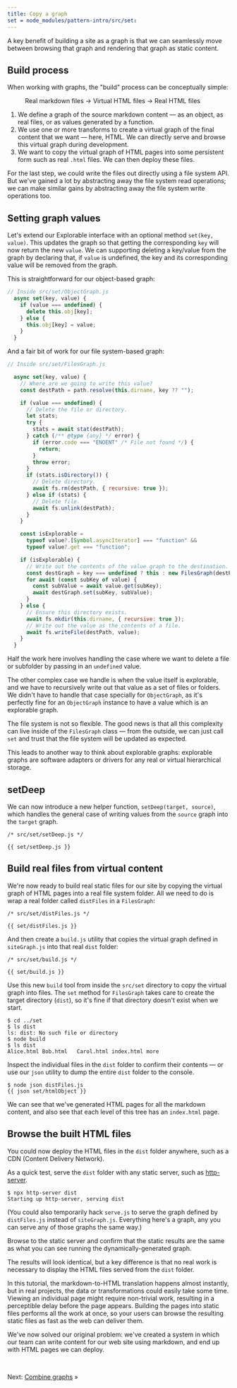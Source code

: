```yaml
---
title: Copy a graph
set = node_modules/pattern-intro/src/set:
---
```


A key benefit of building a site as a graph is that we can seamlessly move between browsing that graph and rendering that graph as static content.

## Build process

When working with graphs, the "build" process can be conceptually simple:

<figure>
  Real markdown files → Virtual HTML files → Real HTML files
</figure>

1. We define a graph of the source markdown content — as an object, as real files, or as values generated by a function.
1. We use one or more transforms to create a virtual graph of the final content that we want — here, HTML. We can directly serve and browse this virtual graph during development.
1. We want to copy the virtual graph of HTML pages into some persistent form such as real `.html` files. We can then deploy these files.

For the last step, we could write the files out directly using a file system API. But we've gained a lot by abstracting away the file system read operations; we can make similar gains by abstracting away the file system write operations too.

## Setting graph values

Let's extend our Explorable interface with an optional method `set(key, value)`. This updates the graph so that getting the corresponding `key` will now return the new `value`. We can supporting deleting a key/value from the graph by declaring that, if `value` is undefined, the key and its corresponding value will be removed from the graph.

This is straightforward for our object-based graph:

```js
// Inside src/set/ObjectGraph.js
  async set(key, value) {
    if (value === undefined) {
      delete this.obj[key];
    } else {
      this.obj[key] = value;
    }
  }
```

And a fair bit of work for our file system-based graph:

```js
// Inside src/set/FilesGraph.js

  async set(key, value) {
    // Where are we going to write this value?
    const destPath = path.resolve(this.dirname, key ?? "");

    if (value === undefined) {
      // Delete the file or directory.
      let stats;
      try {
        stats = await stat(destPath);
      } catch (/** @type {any} */ error) {
        if (error.code === "ENOENT" /* File not found */) {
          return;
        }
        throw error;
      }
      if (stats.isDirectory()) {
        // Delete directory.
        await fs.rm(destPath, { recursive: true });
      } else if (stats) {
        // Delete file.
        await fs.unlink(destPath);
      }
    }

    const isExplorable =
      typeof value?.[Symbol.asyncIterator] === "function" &&
      typeof value?.get === "function";

    if (isExplorable) {
      // Write out the contents of the value graph to the destination.
      const destGraph = key === undefined ? this : new FilesGraph(destPath);
      for await (const subKey of value) {
        const subValue = await value.get(subKey);
        await destGraph.set(subKey, subValue);
      }
    } else {
      // Ensure this directory exists.
      await fs.mkdir(this.dirname, { recursive: true });
      // Write out the value as the contents of a file.
      await fs.writeFile(destPath, value);
    }
  }
```

Half the work here involves handling the case where we want to delete a file or subfolder by passing in an `undefined` value.

The other complex case we handle is when the value itself is explorable, and we have to recursively write out that value as a set of files or folders. We didn't have to handle that case specially for `ObjectGraph`, as it's perfectly fine for an `ObjectGraph` instance to have a value which is an explorable graph.

The file system is not so flexible. The good news is that all this complexity can live inside of the `FilesGraph` class — from the outside, we can just call `set` and trust that the file system will be updated as expected.

This leads to another way to think about explorable graphs: explorable graphs are software adapters or drivers for any real or virtual hierarchical storage.

## setDeep

We can now introduce a new helper function, `setDeep(target, source)`, which handles the general case of writing values from the `source` graph into the `target` graph.

```{{'js'}}
/* src/set/setDeep.js */

{{ set/setDeep.js }}
```

## Build real files from virtual content

We're now ready to build real static files for our site by copying the virtual graph of HTML pages into a real file system folder. All we need to do is wrap a real folder called `distFiles` in a `FilesGraph`:

```{{'js'}}
/* src/set/distFiles.js */

{{ set/distFiles.js }}
```

And then create a `build.js` utility that copies the virtual graph defined in `siteGraph.js` into that real `dist` folder:

```{{'js'}}
/* src/set/build.js */

{{ set/build.js }}
```

<span class="tutorialStep"></span> Use this new `build` tool from inside the `src/set` directory to copy the virtual graph into files. The `set` method for `FilesGraph` takes care to create the target directory (`dist`), so it's fine if that directory doesn't exist when we start.

```console
$ cd ../set
$ ls dist
ls: dist: No such file or directory
$ node build
$ ls dist
Alice.html Bob.html   Carol.html index.html more
```

<span class="tutorialStep"></span> Inspect the individual files in the `dist` folder to confirm their contents — or use our `json` utility to dump the entire `dist` folder to the console.

```console
$ node json distFiles.js
{{ json set/htmlObject }}
```

We can see that we've generated HTML pages for all the markdown content, and also see that each level of this tree has an `index.html` page.

## Browse the built HTML files

You could now deploy the HTML files in the `dist` folder anywhere, such as a CDN (Content Delivery Network).

<span class="tutorialStep"></span> As a quick test, serve the `dist` folder with any static server, such as [http-server](https://github.com/http-party/http-server).

```console
$ npx http-server dist
Starting up http-server, serving dist
```

(You could also temporarily hack `serve.js` to serve the graph defined by `distFiles.js` instead of `siteGraph.js`. Everything here's a graph, any you can serve any of those graphs the same way.)

<span class="tutorialStep"></span> Browse to the static server and confirm that the static results are the same as what you can see running the dynamically-generated graph.

The results will look identical, but a key difference is that no real work is necessary to display the HTML files served from the `dist` folder.

In this tutorial, the markdown-to-HTML translation happens almost instantly, but in real projects, the data or transformations could easily take some time. Viewing an individual page might require non-trivial work, resulting in a perceptible delay before the page appears. Building the pages into static files performs all the work at once, so your users can browse the resulting static files as fast as the web can deliver them.

We've now solved our original problem: we've created a system in which our team can write content for our web site using markdown, and end up with HTML pages we can deploy.

&nbsp;

Next: [Combine graphs](combine.html) »
